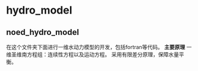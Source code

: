 # hydro_model
## noed_hydro_model
在这个文件夹下面进行一维水动力模型的开发，包括fortran等代码。
**主要原理**
一维圣维南方程组：连续性方程以及运动方程。
采用有限差分原理，保障水量平衡。